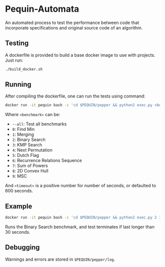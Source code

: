 # Pequin-Automata #
An automated process to test the performance between code that incorporate specifications and original source code of an algorithm.

## Testing ##
A dockerfile is provided to build a base docker image to use with projects. Just run:

```bash
./build_docker.sh
```

## Running ##
After compiling the dockerfile, one can run the tests using command:

```bash
docker run -it pequin bash -c 'cd $PEQUIN/pepper && python2 exec.py <benchmark> <timeout>'
```
Where `<benchmark>` can be:
* `--all`: Test all benchmarks
* `0`: Find Min
* `1`: Merging
* `2`: Binary Search
* `3`: KMP Search
* `4`: Next Permutation
* `5`: Dutch Flag
* `6`: Recurrence Relations Sequence
* `7`: Sum of Powers
* `8`: 2D Convex Hull
* `9`: MSC

And `<timeout>` is a positive number for number of seconds, or defaulted to 600 seconds.

## Example ##
```bash
docker run -it pequin bash -c 'cd $PEQUIN/pepper && python2 exec.py 2 30'
```
Runs the Binary Search benchmark, and test terminates if last longer than 30 seconds.

## Debugging ##
Warnings and errors are stored in `$PEQUIN/pepper/log`.